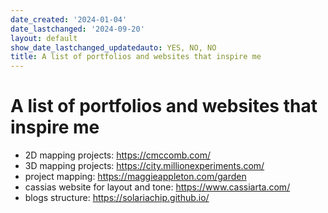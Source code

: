 ```yaml
---
date_created: '2024-01-04'
date_lastchanged: '2024-09-20'
layout: default
show_date_lastchanged_updatedauto: YES, NO, NO
title: A list of portfolios and websites that inspire me
---
```


# A list of portfolios and websites that inspire me




- 2D mapping projects: https://cmccomb.com/
- 3D mapping projects: https://city.millionexperiments.com/
- project mapping: https://maggieappleton.com/garden
- cassias website for layout and tone: https://www.cassiarta.com/
- blogs structure: https://solariachip.github.io/